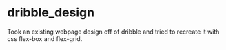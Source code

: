 # dribble_design
Took an existing webpage design off of dribble and tried to recreate it with css flex-box and flex-grid.
